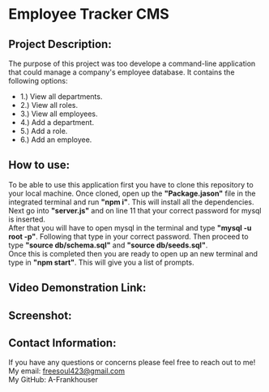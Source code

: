 # Employee Tracker CMS

## Project Description:
The purpose of this project was too  develope a command-line application that could manage a company's employee database. It contains the following options: <br>
* 1.) View all departments. <br>
* 2.) View all roles. <br>
* 3.) View all employees. <br>
* 4.) Add a department. <br>
* 5.) Add a role. <br>
* 6.) Add an employee. 

## How to use:
To be able to use this application first you have to clone this repository to your local machine. Once cloned, open up the <b>"Package.jason"</b> file in the integrated terminal and run <b>"npm i"</b>. This will install all the dependencies.<br>
Next go into <b>"server.js"</b> and on line 11 that your correct password for mysql is inserted.<br>
After that you will have to open mysql in the terminal and type <b>"mysql -u root -p"</b>. Following that type in your correct password. Then proceed to type <b>"source db/schema.sql"</b> and <b>"source db/seeds.sql"</b>.<br>
Once this is completed then you are ready to open up an new terminal and type in <b>"npm start"</b>. This will give you a list of prompts.

## Video Demonstration Link:

## Screenshot:

## Contact Information:
If you have any questions or concerns please feel free to reach out to me!<br>
My email: freesoul423@gmail.com<br>
My GitHub: A-Frankhouser